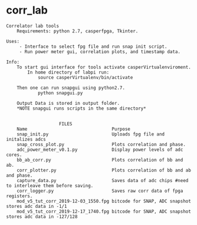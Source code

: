 # corr_lab
    Correlator lab tools
        Requirements: python 2.7, casperfpga, Tkinter.

    Uses:
         - Interface to select fpg file and run snap init script. 
         - Run power meter gui, correlation plots, and timestamp data. 

    Info: 
        To start gui interface for tools activate casperVirtualenviroment.
            In home directory of labpi run:
                source casperVirtualenv/bin/activate
                
        Then one can run snapgui using python2.7.
                python snapgui.py 

        Output Data is stored in output folder. 
        *NOTE snapgui runs scripts in the same directory*
        
        
                        FILES 
        Name                                Purpose 
        snap_init.py                        Uploads fpg file and initalizes adcs
        snap_cross_plot.py                  Plots correlation and phase. 
        adc_power_meter_v0.1.py             Display power levels of adc cores. 
        bb_ab_corr.py                       Plots correlation of bb and ab. 
        corr_plotter.py                     Plots correlation of bb and ab and phase.
        capture_data.py                     Saves data of adc chips #need to interleave them before saving.
        corr_logger.py                      Saves raw corr data of fpga registers.
        mod_v5_tut_corr_2019-12-03_1550.fpg bitcode for SNAP, ADC snapshot stores adc data in -1/1 
        mod_v5_tut_corr_2019-12-17_1740.fpg bitcode for SNAP, ADC snapshot stores adc data in -127/128 
        




